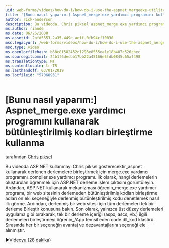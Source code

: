 ```yaml
---
uid: web-forms/videos/how-do-i/how-do-i-use-the-aspnet_mergeexe-utility-to-merge-assemblies
title: '[Bunu nasıl yaparım:] Aspnet_merge.exe yardımcı programını kullanarak bütünleştirilmiş kodları birleştirme kullanın | Microsoft Docs'
author: rick-anderson
description: Bu videoda, Chris piksel aspnet_merge.exe yardımcı programını kullanarak aspnet_compiler.exe utilit kullanarak derlenen derlemelere birleştirmek için nasıl kullanılacağını gösterir...
ms.author: riande
ms.date: 06/26/2008
ms.assetid: 2bfd5353-2a35-449e-aeff-0fb94cf10030
msc.legacyurl: /web-forms/videos/how-do-i/how-do-i-use-the-aspnet_mergeexe-utility-to-merge-assemblies
msc.type: video
ms.openlocfilehash: b68c8f582452c1293e8555ea1e18b407c520cbec
ms.sourcegitcommit: 24b1f6decbb17bb22a45166e5fdb0845c65af498
ms.translationtype: MT
ms.contentlocale: tr-TR
ms.lasthandoff: 03/01/2019
ms.locfileid: "57068931"
---
```

<a name="how-do-i-use-the-aspnetmergeexe-utility-to-merge-assemblies"></a>[Bunu nasıl yaparım:] Aspnet_merge.exe yardımcı programını kullanarak bütünleştirilmiş kodları birleştirme kullanma
====================
tarafından [Chris piksel](https://twitter.com/chrispels)

Bu videoda ASP.NET kullanmayı Chris piksel gösterecektir\_aspnet kullanarak derlenen derlemelere birleştirmek için merge.exe yardımcı programını\_compiler.exe yardımcı programı. İlk olarak, hangi derlemelerin oluşturulan öğrenmek için ASP.NET derleme işlem çıktısını görüntüleyin. Ardından, ASP.NET kullanarak mekanizması öğrenin\_merge.exe yardımcı programı, bir web sitesinin derlemeden bütünleştirilmiş kodları birleştirme adları ön eki seçeneğiyle derlenmiş bütünleştirilmiş kodu denetlemek nasıl ilk görme. Ardından, derlenmiş bir web sitesi için tüm derlemeleri tek bir derleme Birleştir konusuna bakın. Son olarak, yalnızca üst düzey derlemeleri uygulama gibi bırakarak, tek bir derleme içeriği (aspx, ascs, vb.) ilgili derlemeleri birleştirmeyi öğrenin\_/App temsil eden code.dll\_kod klasörü. Sırasında her bir seçeneğin avantaj ve dezavantajlarını seçeneği ele alınmıştır.

[&#9654;Videoyu (28 dakika)](https://channel9.msdn.com/Blogs/ASP-NET-Site-Videos/how-do-i-use-the-aspnet_mergeexe-utility-to-merge-assemblies)

